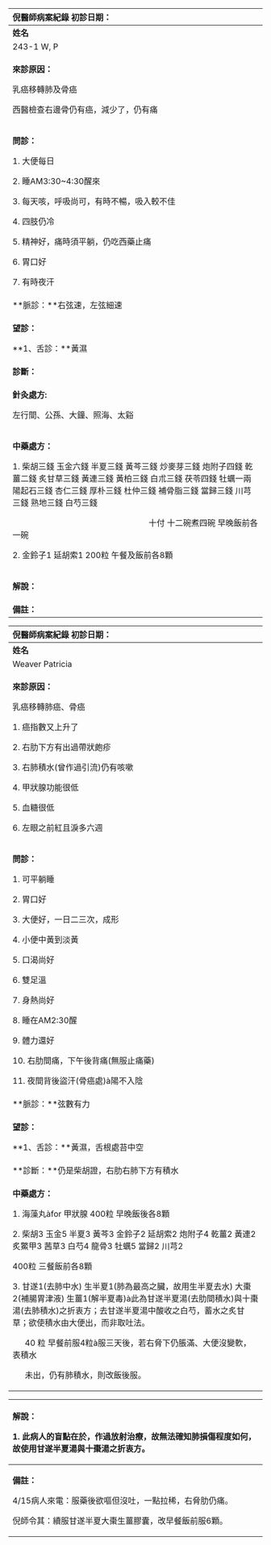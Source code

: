 ﻿|**倪醫師病案紀錄**         初診日期：|
| :- |
|**姓名**|**性別**|**年齡及體型**|**來診日期**|
|243-1 W, P|女|54歲，瘦|20080121(Dr.Wang)|
|<p>**來診原因：**</p><p>乳癌移轉肺及骨癌</p><p>西醫檢查右邊骨仍有癌，減少了，仍有痛</p>|
|<p>**問診：**</p><p>1. 大便每日</p><p>2. 睡AM3:30~4:30醒來</p><p>3. 每天咳，呼吸尚可，有時不暢，吸入較不佳</p><p>4. 四肢仍冷</p><p>5. 精神好，痛時須平躺，仍吃西藥止痛</p><p>6. 胃口好</p><p>7. 有時夜汗</p>|
|**脈診：**右弦速，左弦細速|
|<p>**望診：**</p><p>**1、舌診：**黃濕</p>|
|**診斷：**|
|<p>**針灸處方:** </p><p>左行間、公孫、大鐘、照海、太谿</p>|
|<p>**中藥處方：**</p><p>1\. 柴胡三錢  玉金六錢  半夏三錢  黃芩三錢  炒麥芽三錢  炮附子四錢    乾薑二錢  炙甘草三錢  黃連三錢  黃柏三錢  白朮三錢  茯苓四錢  牡蠣一兩  陽起石三錢  杏仁三錢  厚朴三錢  杜仲三錢  補骨脂三錢  當歸三錢  川芎三錢  熟地三錢  白芍三錢</p><p>`                                 `十付  十二碗煮四碗  早晚飯前各一碗</p><p>2\. 金鈴子1  延胡索1                        200粒  午餐及飯前各8顆</p>|
|<p>**解說：**</p><p></p>|
|**備註：**|








|**倪醫師病案紀錄**       初診日期：|
| :- |
|**姓名**|**性別**|**年齡及體型**|**來診日期**|
|Weaver Patricia|女|54歲，瘦|20080411|
|<p>**來診原因：**</p><p>乳癌移轉肺癌、骨癌</p><p>1. 癌指數又上升了</p><p>2. 右肋下方有出過帶狀皰疹</p><p>3. 右肺積水(曾作過引流)仍有咳嗽</p><p>4. 甲狀腺功能很低</p><p>5. 血糖很低</p><p>6. 左眼之前紅且淚多六週</p>|
|<p>**問診：**</p><p>1. 可平躺睡</p><p>2. 胃口好</p><p>3. 大便好，一日二三次，成形</p><p>4. 小便中黃到淡黃</p><p>5. 口渴尚好</p><p>6. 雙足溫</p><p>7. 身熱尚好</p><p>8. 睡在AM2:30醒</p><p>9. 體力還好</p><p>10. 右肋間痛，下午後背痛(無服止痛藥)</p><p>11. 夜間背後盜汗(骨癌處)à陽不入陰</p>|
|**脈診：**弦數有力|
|<p>**望診：**</p><p>**1、舌診：**黃濕，舌根處苔中空</p>|
|**診斷：**仍是柴胡證，右肋右肺下方有積水|
|<p>**中藥處方：**</p><p>1. 海藻丸àfor 甲狀腺  400粒  早晚飯後各8顆</p><p>2. 柴胡3  玉金5  半夏3  黃芩3  金鈴子2  延胡索2  炮附子4  乾薑2  黃連2  炙鱉甲3  茜草3  白芍4  龍骨3  牡蠣5  當歸2  川芎2</p><p>400粒  三餐飯前各8顆</p><p>3. 甘遂1(去肺中水)  生半夏1(肺為最高之臟，故用生半夏去水)  大棗2(補腸胃津液)  生薑1(解半夏毒)à此為甘遂半夏湯(去肋間積水)與十棗湯(去肺積水)之折衷方；去甘遂半夏湯中酸收之白芍，蓄水之炙甘草；欲使積水由大便出，而非取吐法。</p><p>`   `40 粒  早餐前服4粒à服三天後，若右脅下仍脹滿、大便沒變軟，表積水 </p><p>`   `未出，仍有肺積水，則改飯後服。</p>|



|<p>**解說：**</p><p>1\. 此病人的盲點在於，作過放射治療，故無法確知肺損傷程度如何，故使用甘遂半夏湯與十棗湯之折衷方。</p>|
| :- |
|<p>**備註：**</p><p>4/15病人來電：服藥後欲嘔但沒吐，一點拉稀，右脅肋仍痛。</p><p>倪師令其：續服甘遂半夏大棗生薑膠囊，改早餐飯前服6顆。</p>|



